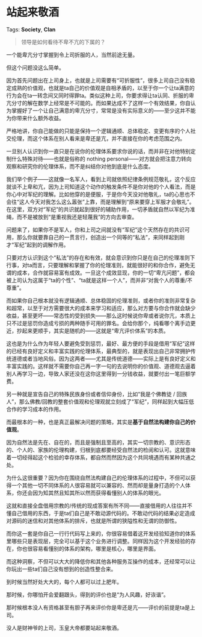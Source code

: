 # 站起来敬酒

Tags: **Society**, **Clan**

> 领导是如何看待不卑不亢的下属的？



一个能卑亢分寸掌握到令上司折服的人，当然前途无量。

但这个问题没这么简单。

因为首先问题出在上司身上，也就是上司需要有“可折服性”，很多上司自己没有稳定成熟的价值观，也就是ta自己的价值观是自相矛盾的，以至于你一个让ta满意的行为会在ta一转念间又同时得罪ta。类似这种上司，你要求得让ta认同、折服的卑亢分寸的解在数学上经常是不可能的。而如果达成不了这样一个有效结果，你自认为掌握好了一个让自己满意的卑亢分寸，常常是没有实际意义的——至少这并不能为你带来什么额外收益。

严格地讲，你自己能做的只能是保持一个逻辑通顺、总体稳定、变更有序的个人社交伦理，而这个体系在别人看来是卑还是亢，并不直接在你的考虑范围之内。

一旦别人认识到你一直只是在说你的伦理体系要求你说的话，而并非在对他特别定制什么特殊对待——也就是俗称的 nothing personal——对方就会把注意力转向观察和研究你的伦理体系，而不是纠结你对他到底是什么态度。

我们举个例子——这就像一名军人，看到上司就依照纪律条例规范敬礼，这个反应就谈不上卑和亢，因为上司知道这个动作的触发条件不是你对他的个人看法，而是你心中对军纪的理解。比如他穿的是便服，于是你今天没对他敬礼，ta的心思也不会往“这人今天对我怎么这么嚣张”上靠，而是理解到“原来要穿上军服才会敬礼”。在这里，双方对“军纪”的共识就起到很好的辅助作用，一切矛盾就自然以军纪为准绳，而不是被放到“是重视我还是轻蔑我”的方向去审查。

问题来了，如果你不是军人，你和上司之间就没有“军纪”这个天然存在的共识可用，那么你就要靠自己的一贯言行，创造出一个同等的“私法”，来同样起到刚才“军纪”起到的调解作用。

只要对方认识到这个“私法”的存在和有效，就会意识到你只是在自己的伦理准则下行事，对ta而言，只要理解和掌握了你的伦理准则，就能很好的和你合作，避免无谓的成本，合作就容易富有成效。一旦这个成效显现，你的一切“卑亢问题”，都会被上司认为这属于“ta的个性”、“ta就是这样一个人”，而并非“对我个人的尊重/不尊重”。

而如果你自己根本就没有逻辑通顺、总体稳固的伦理准则，或者你的准则非常复杂和超常，以至于对方需要很大的成本来学习和适应，那么对方要与你合作就会缺少收益，甚至更坏——常态性的受到损失——那么这时候说你卑或者说你亢，本质上只不过是惩罚你造成亏损的两种随手可用的罪名。会给你那个，纯看哪个离手边更近，抄起来更顺手，其实是随机的——这就是“卑亢评价体系”的本质。

这也是为什么作为年轻人要避免受到惩罚，最好、最方便的手段是借用“军纪”这样的已经有良好定义和丰富实践的伦理体系，最典型的，就是表现出自己非常拥护传统道德或者当地风俗。因为这两者——尤其是传统道德——实际上是有良好定义和丰富实践的。这样就不需要你自己再一字一句的去说明你的价值观、道德观去逼着别人再学习一边，导致人家还没在这你这里得到一分钱收益，就要付出一笔巨额学费。

另一种就是宣告自己的特殊民族身份或者信仰身份，比如“我是个佛教徒 / 回族人”，那么佛教/回教的整套价值观和伦理观就立刻成了“军纪”，同样起到大幅压低合作的学习成本的作用。

而最根本的一种，也是真正最解决问题的策略，其实是**基于自然法构建你自己的价值观**。

因为自然法是先在、自在的，而且是强制且至高的，其实一切宗教的、意识形态的、个人的、家族的伦理构建，归根到底都要经受自然法的检阅和认可。这就意味着一切经得起这个检验的幸存体系，都自然而然因为这个共同境遇而有某种共通之处。

为什么这很重要？因为你在围绕自然法构建自己的伦理体系的过程中，不但可以获得一个其他一切不同体系的人很容易就可以兼容的、然而却是量身打造的个人体系，你还会因为知其然且知其所以然而获得看懂别人的体系的眼光。

这就和直接全盘借用宗教的/传统的现成答案有所不同——直接借用的人往往并不懂自己借用的东西，于是ta们自己是不敢动源代码的。不敢动代码的结果必定造成对源码的迷信和对其他体系的排斥，也就是所谓的狭隘性和无谓的防御性。

而你这一套是你自己一行行代码写上来的，你很容易借着这开发经验知道你的体系里哪些只是表现层，完全可以基于这个业务进行调整。同样因为这个开发经验的存在，你也很容易看懂别的体系的架构，哪里是核心，哪里是界面。

而这种洞察，不但可以大大的降低你和其他各种服务互操作的成本，还经常可以让你玩出一些ta们自己没有想到的创造性整合来。

到时候当然好处大大的，每个人都可以过上肥年。

那时候，你哪怕开会爱翻跟头，得到的评价也是“为人风趣，好诙谐”。

那时候根本没人有资格甚至有胆子再来评价你是卑还是亢——评价的前提是ta是上司。

没人是财神爷的上司，玉皇大帝都要站起来敬酒。




